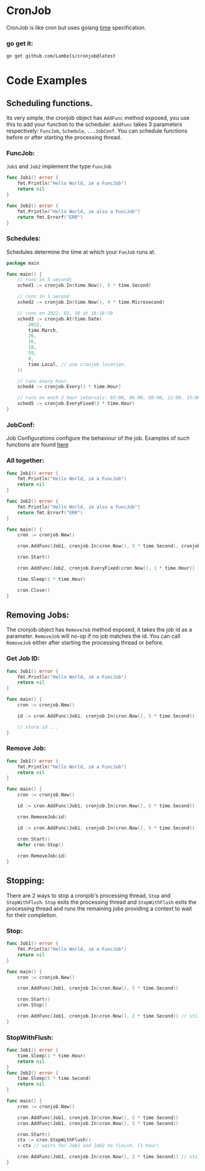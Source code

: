 # CronJob

CronJob is like cron but uses golang [time](https://pkg.go.dev/time) specification.

### go get it:
```bash
go get github.com/Lambels/cronjob@latest
```

# Code Examples

## Scheduling functions.

Its very simple, the cronjob object has `AddFunc` method exposed, you use this to add your function to the scheduler.
`AddFunc` takes 3 parameters respectively: `FuncJob`, `Schedule`, `...JobConf`.
You can schedule functions before or after starting the processing thread.

### FuncJob:

`Job1` and `Job2` implement the type `FuncJob`

```go
func Job1() error {
    fmt.Println("Hello World, im a FuncJob")
    return nil
}

func Job2() error {
    fmt.Println("Hello World, im also a FuncJob")
    return fmt.Errorf("ERR")
}
```

### Schedules:

Schedules determine the time at which your `FunJob` runs at.

```go
package main

func main() {
    // runs in 5 seconds
    sched1 := cronjob.In(time.Now(), 5 * time.Second)

    // runs in 1 second
    sched2 := cronjob.In(time.Now(), 4 * time.Microsecond)

    // runs on 2022, 03, 16 at 16:18:59
    sched3 := cronjob.At(time.Date(
        2022,
        time.March,
        26,
        16,
        18,
        59,
        0,
        time.Local, // use cronjob location.
    ))

    // runs every hour.
    sched4 := cronjob.Every(1 * time.Hour)

    // runs on each 3 hour intervals: 03:00, 06:00, 09:00, 12:00, 15:00, 18:00, 21:00, 24:00
    sched5 := cronjob.EveryFixed(3 * time.Hour)
}
```

### JobConf:

Job Configurations configure the behaviour of the job. Examples of such functions are found [here](https://github.com/Lambels/cronjob/blob/main/conf.go)

### All together:

```go
func Job1() error {
    fmt.Println("Hello World, im a FuncJob")
    return nil
}

func Job2() error {
    fmt.Println("Hello World, im also a FuncJob")
    return fmt.Errorf("ERR")
}

func main() {
    cron := cronjob.New()

    cron.AddFunc(Job1, cronjob.In(cron.Now(), 5 * time.Second), cronjob.WithRunOnStart())

    cron.Start()

    cron.AddFunc(Job2, cronjob.EveryFixed(cron.Now(), 1 * time.Hour))

    time.Sleep(1 * time.Hour)

    cron.Close()
}
```

## Removing Jobs:

The cronjob object has `RemoveJob` method exposed, it takes the job id as a parameter. `RemoveJob` will no-op if no job matches the id. You can call `RemoveJob` either after starting the processing thread or before.

### Get Job ID:
```go
func Job1() error {
    fmt.Println("Hello World, im a FuncJob")
    return nil
}

func main() {
    cron := cronjob.New()

    id := cron.AddFunc(Job1, cronjob.In(cron.Now(), 5 * time.Second))

    // store id ...
}
```

### Remove Job:
```go
func Job1() error {
    fmt.Println("Hello World, im a FuncJob")
    return nil
}

func main() {
    cron := cronjob.New()

    id := cron.AddFunc(Job1, cronjob.In(cron.Now(), 5 * time.Second))

    cron.RemoveJob(id)

    id := cron.AddFunc(Job1, cronjob.In(cron.Now(), 5 * time.Second))

    cron.Start()
    defer cron.Stop()
    
    cron.RemoveJob(id)
}
```

## Stopping:
There are 2 ways to stop a cronjob's processing thread, `Stop` and `StopWithFlush`. `Stop` exits the processing thread and `StopWithFlush` exits the processing thread and runs the remaining jobs providing a context to wait for their completion.

### Stop:
```go
func Job1() error {
    fmt.Println("Hello World, im a FuncJob")
    return nil
}

func main() {
    cron := cronjob.New()

    cron.AddFunc(Job1, cronjob.In(cron.Now(), 5 * time.Second))

    cron.Start()
    cron.Stop()

    cron.AddFunc(Job1, cronjob.In(cron.Now(), 2 * time.Second)) // still works.
}
```

### StopWithFlush:
```go
func Job1() error {
    time.Sleep(1 * time.Hour)
    return nil
}
func Job2() error {
    time.Sleep(5 * time.Second)
    return nil
}

func main() {
    cron := cronjob.New()

    cron.AddFunc(Job1, cronjob.In(cron.Now(), 5 * time.Second))
    cron.AddFunc(Job1, cronjob.In(cron.Now(), 5 * time.Second))

    cron.Start()
    ctx := cron.StopWithFlush()
    <-ctx // waits for Job1 and Job2 to finish. (1 hour)

    cron.AddFunc(Job1, cronjob.In(cron.Now(), 2 * time.Second)) // still works.
}
```